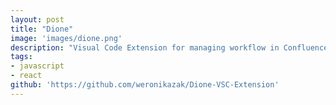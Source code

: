 ```yaml
---
layout: post
title: "Dione"
image: 'images/dione.png'
description: "Visual Code Extension for managing workflow in Confluence"
tags:
- javascript
- react
github: 'https://github.com/weronikazak/Dione-VSC-Extension'
---
```

